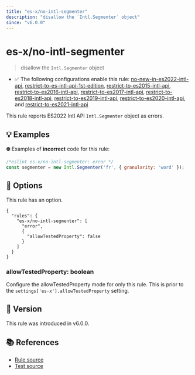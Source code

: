 ```yaml
---
title: "es-x/no-intl-segmenter"
description: "disallow the `Intl.Segmenter` object"
since: "v6.0.0"
---
```


# es-x/no-intl-segmenter
> disallow the `Intl.Segmenter` object

- ✅ The following configurations enable this rule: [no-new-in-es2022-intl-api], [restrict-to-es-intl-api-1st-edition], [restrict-to-es2015-intl-api], [restrict-to-es2016-intl-api], [restrict-to-es2017-intl-api], [restrict-to-es2018-intl-api], [restrict-to-es2019-intl-api], [restrict-to-es2020-intl-api], and [restrict-to-es2021-intl-api]

This rule reports ES2022 Intl API `Intl.Segmenter` object as errors.

## 💡 Examples

⛔ Examples of **incorrect** code for this rule:

<eslint-playground type="bad">

```js
/*eslint es-x/no-intl-segmenter: error */
const segmenter = new Intl.Segmenter('fr', { granularity: 'word' });
```

</eslint-playground>

## 🔧 Options

This rule has an option.

```jsonc
{
  "rules": {
    "es-x/no-intl-segmenter": [
      "error",
      {
        "allowTestedProperty": false
      }
    ]
  }
}
```

### allowTestedProperty: boolean

Configure the allowTestedProperty mode for only this rule.
This is prior to the `settings['es-x'].allowTestedProperty` setting.

## 🚀 Version

This rule was introduced in v6.0.0.

## 📚 References

- [Rule source](https://github.com/eslint-community/eslint-plugin-es-x/blob/master/lib/rules/no-intl-segmenter.js)
- [Test source](https://github.com/eslint-community/eslint-plugin-es-x/blob/master/tests/lib/rules/no-intl-segmenter.js)

[no-new-in-es2022-intl-api]: ../configs/index.md#no-new-in-es2022-intl-api
[restrict-to-es-intl-api-1st-edition]: ../configs/index.md#restrict-to-es-intl-api-1st-edition
[restrict-to-es2015-intl-api]: ../configs/index.md#restrict-to-es2015-intl-api
[restrict-to-es2016-intl-api]: ../configs/index.md#restrict-to-es2016-intl-api
[restrict-to-es2017-intl-api]: ../configs/index.md#restrict-to-es2017-intl-api
[restrict-to-es2018-intl-api]: ../configs/index.md#restrict-to-es2018-intl-api
[restrict-to-es2019-intl-api]: ../configs/index.md#restrict-to-es2019-intl-api
[restrict-to-es2020-intl-api]: ../configs/index.md#restrict-to-es2020-intl-api
[restrict-to-es2021-intl-api]: ../configs/index.md#restrict-to-es2021-intl-api
